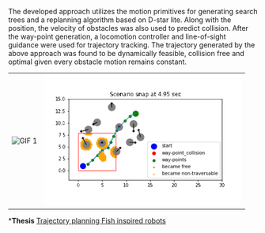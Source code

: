 The developed approach utilizes the motion primitives for generating search trees and a replanning algorithm based on D-star lite. Along with the
position, the velocity of obstacles was also used to predict collision. After the way-point generation,
a locomotion controller and line-of-sight guidance were used for trajectory tracking.
The trajectory generated by the above approach was found to be dynamically feasible, collision
free and optimal given every obstacle motion remains constant. 
<table>
  <tr>
    <td><img src="https://github.com/the-ray-kar/Trajectory-Planning-Fish-inspired-robots/blob/9103275aaadc830f8c8dbebb427bb88408d9b8e8/Simulation_raw_results/20ms/eelenv.gif" alt="GIF 1" width="400"/></td>
    <td><img src="https://github.com/the-ray-kar/Trajectory-Planning-Fish-inspired-robots/blob/4e8dc5cc4025da5cbf01da679ca6ac9178434587/Simulation_raw_results/20ms/eelplan.gif" alt="GIF 2" width="400"/></td>
  </tr>
</table>

***Thesis** [Trajectory planning Fish inspired robots](https://github.com/the-ray-kar/Trajectory-Planning-Fish-inspired-robots/blob/master/thesis_trajectoryplanning_akshay.pdf)
